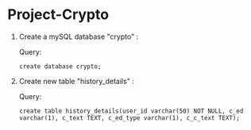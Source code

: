 # Project-Crypto

1.  Create a mySQL database "crypto" : 
    
    Query:
    
    `create database crypto;`
    
2.  Create new table "history_details" :

    Query:
    
    `create table history_details(user_id varchar(50) NOT NULL, c_ed varchar(1), c_text TEXT, c_ed_type varchar(1), c_c_text TEXT);`
    

